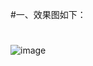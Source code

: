 #一、效果图如下：
#
![image](https://github.com/wufeiqing/DiscMenu/blob/master/app/Gif/effect_picture_backup.gif)
